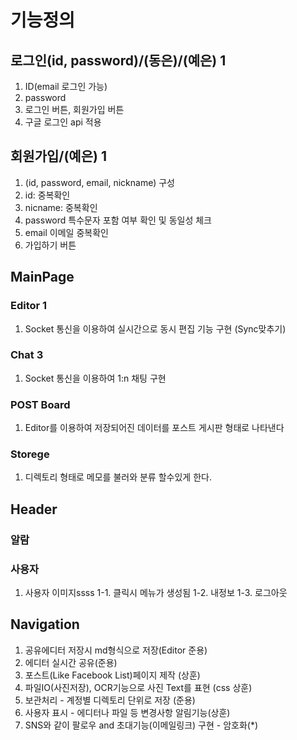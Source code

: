 # 기능정의

## 로그인(id, password)/(동은)/(예은) 1 
 1. ID(email 로그인 가능)
 2. password
 3. 로그인 버튼, 회원가입 버튼
 4. 구글 로그인 api 적용 

## 회원가입/(예은) 1
 1. (id, password, email, nickname) 구성 
 2. id: 중복확인
 3. nicname: 중복확인
 3. password 특수문자 포함 여부 확인 및 동일성 체크
 4. email 이메일 중복확인
 5. 가입하기 버튼

## MainPage

### Editor 1
 1. Socket 통신을 이용하여 실시간으로 동시 편집 기능 구현 (Sync맞추기)
  
### Chat 3
 1. Socket 통신을 이용하여 1:n 채팅 구현
 
### POST Board
 1. Editor를 이용하여 저장되어진 데이터를 포스트 게시판 형태로 나타낸다
 
### Storege
 1. 디렉토리 형태로 메모를 불러와 분류 할수있게 한다.
 
## Header
 ### 알람
 ### 사용자
  1. 사용자 이미지ssss
  	1-1. 클릭시 메뉴가 생성됨
  	1-2. 내정보
  	1-3. 로그아웃 	 
 ## Navigation
 

1. 공유에디터 저장시 md형식으로 저장(Editor 준용)
2. 에디터 실시간 공유(준용)
3. 포스트(Like Facebook List)페이지 제작 (상훈)
4. 파일IO(사진저장), OCR기능으로 사진 Text를 표현 (css 상훈)
5. 보관처리 - 계정별 디렉토리 단위로 저장 (준용)
6. 사용자 표시 - 에디터나 파일 등 변경사항 알림기능(상훈)
7. SNS와 같이 팔로우 and 초대기능(이메일링크) 구현 - 암호화(*)